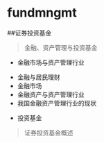 # fundmngmt

##证券投资基金

> 金融、资产管理与投资基金

* 金融市场与资产管理行业
+ 金融与居民理财
+ 金融市场
+ 金融资产与资产管理行业
+ 我国金融资产管理行业的现状

* 投资基金

> 证券投资基金概述




